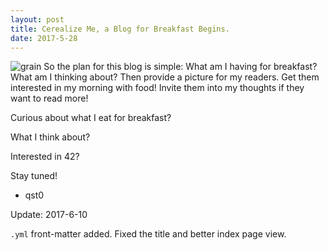 ```yaml
---
layout: post
title: Cerealize Me, a Blog for Breakfast Begins.
date: 2017-5-28
---
```

![grain](https://upload.wikimedia.org/wikipedia/commons/b/b3/Various_grains.jpg)
So the plan for this blog is simple:
What am I having for breakfast?
What am I thinking about?
Then provide a picture for my readers.
Get them interested in my morning with food!
Invite them into my thoughts if they want to read more!

Curious about what I eat for breakfast?

What I think about?

Interested in 42?

Stay tuned!

- qst0

Update: 2017-6-10

`.yml` front-matter added.
Fixed the title and better index page view.
